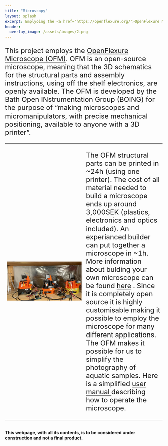 ```yaml
---
title: "Microscopy"
layout: splash
excerpt: Emplyoing the <a href="https://openflexure.org/">OpenFlexure Microscope</a>,<br> a microscope you can <a href="https://pkiw.github.io/_pages/BuildAnOFM/">build yourself!</a>
header:
  overlay_image: /assets/images/2.png
---
```


<style>
td, tr {
   border: none!important;
}
</style>
<p style="font-size:22px">This project employs the <a href="https://openflexure.org/">OpenFlexure Microscope (OFM)</a>. OFM is an open-source microscope, meaning that the 3D schematics for the structural parts and assembly instructions, using off the shelf electronics, are openly available. The OFM is developed by the Bath Open INstrumentation Group (BOING) for the purpose of “making microscopes and micromanipulators, with precise mechanical positioning, available to anyone with a 3D printer”. </p>
<table width="100%">



 <tr>
     <td width="50%"><img src="/assets/images/2.2.jpeg" width="100%">
</td>
    <td><p style="font-size:22px">The OFM structural parts can be printed in ~24h (using one printer). The cost of all material needed to build a microscope ends up around 3,000SEK (plastics, electronics and optics included). An experianced builder can put together a microscope in ~1h. More information about bulding your own microscope can be found <a href="https://pkiw.github.io/_pages/BuildAnOFM/">here</a> . Since it is completely open source it is highly customisable making it possible to employ the microscope for many different applications. The OFM makes it possible for us to simplify the photography of aquatic samples. Here is a simplified <a href=" https://www.dropbox.com/scl/fo/m9p7178huooln2w1lgahr/ABRxedoyEcnzLeM3Blpav4A?dl=0&e=1&preview=Lathund_OpenFlexure.pdf&rlkey=seib8j0zntvbyzov3957mcj9c&st=xya24j82 "> user manual </a> describing how to operate the microscope. </p>
</td>
</tr>
</table>
<br>
<strong>This webpage, with all its contents, is to be considered under construction and not a final product.</strong>
